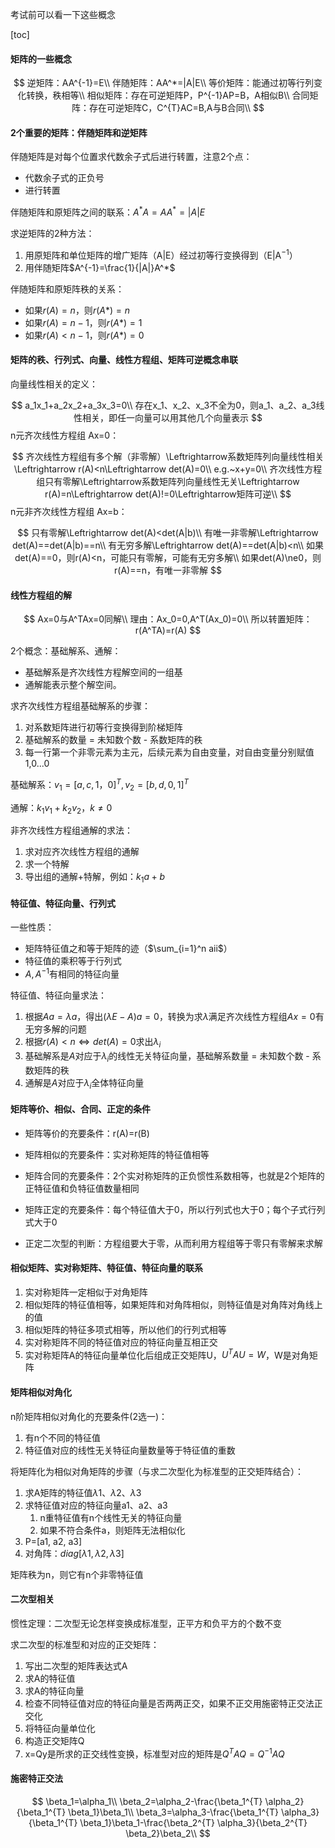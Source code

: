 考试前可以看一下这些概念

[toc]

#### 矩阵的一些概念

$$
逆矩阵：AA^{-1}=E\\
伴随矩阵：AA^*=|A|E\\
等价矩阵：能通过初等行列变化转换，秩相等\\
相似矩阵：存在可逆矩阵P，P^{-1}AP=B，A相似B\\
合同矩阵：存在可逆矩阵C，C^{T}AC=B,A与B合同\\
$$

#### 2个重要的矩阵：伴随矩阵和逆矩阵

伴随矩阵是对每个位置求代数余子式后进行转置，注意2个点：

- 代数余子式的正负号
- 进行转置

伴随矩阵和原矩阵之间的联系：$A^*A=AA^*=|A|E$

求逆矩阵的2种方法：

1. 用原矩阵和单位矩阵的增广矩阵（A|E）经过初等行变换得到（E|A$^{-1}$）
2. 用伴随矩阵$A^{-1}=\frac{1}{|A|}A^*$

伴随矩阵和原矩阵秩的关系：

- 如果$r(A)=n$，则$r(A*)=n$
- 如果$r(A)=n-1$，则$r(A*)=1$
- 如果$r(A)<n-1$，则$r(A*)=0$

#### 矩阵的秩、行列式、向量、线性方程组、矩阵可逆概念串联

向量线性相关的定义：

$$
a_1x_1+a_2x_2+a_3x_3=0\\
存在x_1、x_2、x_3不全为0，则a_1、a_2、a_3线性相关，即任一向量可以用其他几个向量表示
$$
n元齐次线性方程组 Ax=0：

$$
齐次线性方程组有多个解（非零解）\Leftrightarrow系数矩阵列向量线性相关\Leftrightarrow r(A)<n\Leftrightarrow det(A)=0\\
e.g.~x+y=0\\
齐次线性方程组只有零解\Leftrightarrow系数矩阵列向量线性无关\Leftrightarrow r(A)=n\Leftrightarrow det(A)!=0\Leftrightarrow矩阵可逆\\
$$
n元非齐次线性方程组 Ax=b：

$$
只有零解\Leftrightarrow det(A)<det(A|b)\\
有唯一非零解\Leftrightarrow det(A)==det(A|b)==n\\
有无穷多解\Leftrightarrow det(A)==det(A|b)<n\\
如果det(A)==0，则r(A)<n，可能只有零解，可能有无穷多解\\
如果det(A)\ne0，则r(A)==n，有唯一非零解
$$

#### 线性方程组的解

$$
Ax=0与A^TAx=0同解\\
理由：Ax_0=0,A^T(Ax_0)=0\\
所以转置矩阵：r(A^TA)=r(A)
$$

2个概念：基础解系、通解：

- 基础解系是齐次线性方程解空间的一组基
- 通解能表示整个解空间。

求齐次线性方程组基础解系的步骤：

1. 对系数矩阵进行初等行变换得到阶梯矩阵
2. 基础解系的数量 = 未知数个数 - 系数矩阵的秩
3. 每一行第一个非零元素为主元，后续元素为自由变量，对自由变量分别赋值1,0...0

基础解系：$v_1=[a,c,1，0]^T,v_2=[b,d,0,1]^T$

通解：$k_1v_1+k_2v_2，k\ne0$

非齐次线性方程组通解的求法：

1. 求对应齐次线性方程组的通解
2. 求一个特解
3. 导出组的通解+特解，例如：$k_1a+b$

#### 特征值、特征向量、行列式

一些性质：

- 矩阵特征值之和等于矩阵的迹（$\sum_{i=1}^n aii$）
- 特征值的乘积等于行列式
- $A,A^{-1}$有相同的特征向量

特征值、特征向量求法：

1. 根据$Aa=\lambda a$，得出$(\lambda E-A)a=0$，转换为求$\lambda$满足齐次线性方程组$Ax=0$有无穷多解的问题
2. 根据$r(A)<n \Leftrightarrow det(A)=0$求出$\lambda_i$
3. 基础解系是$A$对应于$\lambda_i$的线性无关特征向量，基础解系数量 = 未知数个数 - 系数矩阵的秩
4. 通解是$A$对应于$\lambda_i$全体特征向量

#### 矩阵等价、相似、合同、正定的条件

- 矩阵等价的充要条件：r(A)=r(B)

- 矩阵相似的充要条件：实对称矩阵的特征值相等

- 矩阵合同的充要条件：2个实对称矩阵的正负惯性系数相等，也就是2个矩阵的正特征值和负特征值数量相同

- 矩阵正定的充要条件：每个特征值大于0，所以行列式也大于0；每个子式行列式大于0
- 正定二次型的判断：方程组要大于零，从而利用方程组等于零只有零解来求解

#### 相似矩阵、实对称矩阵、特征值、特征向量的联系

1. 实对称矩阵一定相似于对角矩阵
2. 相似矩阵的特征值相等，如果矩阵和对角阵相似，则特征值是对角阵对角线上的值
3. 相似矩阵的特征多项式相等，所以他们的行列式相等
4. 实对称矩阵不同的特征值对应的特征向量互相正交
5. 实对称矩阵A的特征向量单位化后组成正交矩阵U，$U^{T}AU=W$，W是对角矩阵

#### 矩阵相似对角化

n阶矩阵相似对角化的充要条件(2选一)：

1. 有n个不同的特征值
2. 特征值对应的线性无关特征向量数量等于特征值的重数

将矩阵化为相似对角矩阵的步骤（与求二次型化为标准型的正交矩阵结合）：

1. 求A矩阵的特征值$\lambda1、\lambda2、\lambda3$
2. 求特征值对应的特征向量a1、a2、a3
   1. n重特征值有n个线性无关的特征向量
   2. 如果不符合条件a，则矩阵无法相似化
3. P=[a1, a2, a3]
4. 对角阵：$diag[\lambda1,\lambda2,\lambda3]$

矩阵秩为n，则它有n个非零特征值

#### 二次型相关

惯性定理：二次型无论怎样变换成标准型，正平方和负平方的个数不变

求二次型的标准型和对应的正交矩阵：

1. 写出二次型的矩阵表达式A
2. 求A的特征值
3. 求A的特征向量
4. 检查不同特征值对应的特征向量是否两两正交，如果不正交用施密特正交法正交化
5. 将特征向量单位化
6. 构造正交矩阵Q
7. x=Qy是所求的正交线性变换，标准型对应的矩阵是$Q^{T}AQ=Q^{-1}AQ$

#### 施密特正交法

$$
\beta_1=\alpha_1\\
\beta_2=\alpha_2-\frac{\beta_1^{T} \alpha_2}{\beta_1^{T} \beta_1}\beta_1\\
\beta_3=\alpha_3-\frac{\beta_1^{T} \alpha_3}{\beta_1^{T} \beta_1}\beta_1-\frac{\beta_2^{T} \alpha_3}{\beta_2^{T} \beta_2}\beta_2\\
$$





